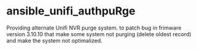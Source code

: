 # ansible_unifi_authpuRge

Providing alternate Unifi NVR purge system.
to patch bug in frimware version 3.10.10 that make some system not purging (delete oldest record) and make the system not optimalized.
